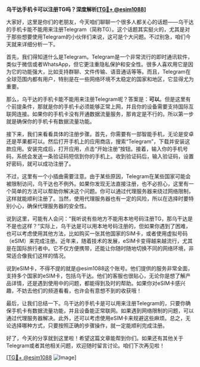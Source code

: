 **乌干达手机卡可以注册TG吗？深度解析[[TG💪+ @esim1088](https://t.me/s/esim1088)]**

大家好，这里是你们的老朋友，今天咱们聊聊一个很多人都关心的话题——乌干达的手机卡能不能用来注册Telegram（简称TG）。这个话题其实挺火的，尤其是对于那些想要使用Telegram的小伙伴们来说，这可是个大问题。不过别急，咱们今天就来详细分析一下。

首先，我们得知道什么是Telegram。Telegram是一个非常流行的即时通讯软件，类似于微信或者WhatsApp，但它更注重隐私保护和安全性。很多人喜欢用它是因为它的功能强大，比如支持群聊、文件传输、语音通话等等。而且，Telegram在全球范围内都有用户，特别是在一些网络环境不太稳定的国家和地区，它显得尤为重要。

那么，乌干达的手机卡能不能用来注册Telegram呢？答案是：**可以**。但是这里有个前提条件，那就是你的手机卡必须能够正常上网，并且你的设备需要支持国际互联网连接。如果你的手机卡没有开通数据流量服务，那肯定是不行的。所以第一步就是确保你的手机卡有数据流量功能。

接下来，我们来看看具体的注册步骤。首先，你需要有一部智能手机，无论是安卓还是苹果都可以。然后打开手机上的应用商店，搜索“Telegram”，下载并安装这款应用。安装完成后，打开应用，点击“开始注册”按钮。接着，输入你的手机号码，系统会发送一条验证码短信到你的手机上。收到验证码后，输入验证码，设置好密码，就可以成功注册了。

不过，这里有一个小插曲需要注意。由于某些原因，Telegram在某些国家可能会被限制访问，乌干达也不例外。如果你发现无法直接注册，也不必担心，这里有一个简单的方法可以帮助你解决这个问题。你可以通过代理服务器来绕过网络限制，这样就能顺利注册了。当然，使用代理服务器也有一定的风险，所以在选择时要特别小心，确保代理服务器的安全性。

说到这里，可能有人会问：“我听说有些地方不能用本地号码注册TG，那乌干达是不是也这样？”实际上，乌干达是可以用本地号码注册的，但如果你遇到了困难，也可以考虑使用其他方法，比如购买一张其他国家的SIM卡，或者使用虚拟号码（eSIM）来完成注册。近年来，随着技术的发展，eSIM卡变得越来越流行，尤其是在国际旅行者中。它不仅方便携带，还能让你随时随地切换不同的网络环境，非常适合像我们这样的情况。

说到eSIM卡，不得不提的就是@esim1088这个账号。他们提供的服务非常全面，支持多个国家的eSIM卡，包括乌干达。他们的客服也很贴心，无论你是想了解产品详情，还是遇到使用中的问题，都能得到及时的帮助。如果你对eSIM卡感兴趣，不妨去他们的频道看看，也许会有意想不到的收获哦！

最后，让我们总结一下。乌干达的手机卡是可以用来注册Telegram的，只要你确保手机卡有数据流量功能，并且设备能正常联网。如果遇到网络限制的问题，可以通过代理服务器解决。此外，还可以考虑使用eSIM卡来规避这些麻烦。总之，无论选择哪种方式，只要按照正确的步骤操作，就一定能顺利完成注册。

好了，今天的分享就到这里啦！希望这篇文章能帮到你们。如果还有其他关于Telegram或者其他相关问题，欢迎随时留言讨论。咱们下次再见啦！

[[TG💪+ @esim1088](https://t.me/s/esim1088) ![Image](https://i.postimg.cc/4NQfJmqS/Snipaste-2025-05-13-00-14-12.png)]
